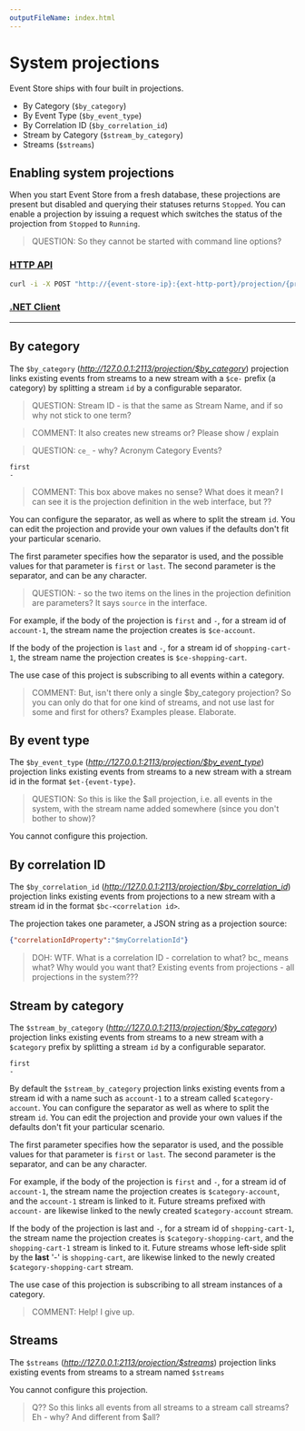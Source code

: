 ```yaml
---
outputFileName: index.html
---
```


<!-- TODO: retrofit to shopping cart examples? -->

# System projections

Event Store ships with four built in projections.

-   By Category (`$by_category`)
-   By Event Type (`$by_event_type`)
- By Correlation ID (`$by_correlation_id`)
-   Stream by Category (`$stream_by_category`)
-   Streams (`$streams`)

## Enabling system projections

When you start Event Store from a fresh database, these projections are present but disabled and querying their statuses returns `Stopped`. You can enable a projection by issuing a request which switches the status of the projection from `Stopped` to `Running`.

> QUESTION: So they cannot be started with command line options?

### [HTTP API](#tab/tabid-5)

```bash
curl -i -X POST "http://{event-store-ip}:{ext-http-port}/projection/{projection-name}/command/enable" -H "accept:application/json" -H "Content-Length:0" -u admin:changeit
```

### [.NET Client](#tab/tabid-6)

<!-- TODO: Is there a .NET equivelant? -->

* * *

## By category

The `$by_category` (_http://127.0.0.1:2113/projection/$by_category_) projection links existing events from streams to a new stream with a `$ce-` prefix (a category) by splitting a stream `id` by a configurable separator.

> QUESTION: Stream ID - is that the same as Stream Name, and if so why not stick to one term?

> COMMENT: It also creates new streams or? Please show / explain

> QUESTION: `ce_` - why? Acronym Category Events? 

```text
first
-
```
> COMMENT: This box above makes no sense? What does it mean? I can see it is the projection definition in the web interface, but ??

You can configure the separator, as well as where to split the stream `id`. You can edit the projection and provide your own values if the defaults don't fit your particular scenario.

The first parameter specifies how the separator is used, and the possible values for that parameter is `first` or `last`. The second parameter is the separator, and can be any character.

> QUESTION: - so the two items on the lines in the projection definition are parameters? It says `source` in the interface. 

For example, if the body of the projection is `first` and `-`, for a stream id of `account-1`, the stream name the projection creates is `$ce-account`.

If the body of the projection is `last` and `-`, for a stream id of `shopping-cart-1`, the stream name the projection creates is `$ce-shopping-cart`.

The use case of this project is subscribing to all events within a category.

> COMMENT: But, isn't there only a single $by_category projection? So you can only do that for one kind of streams, and not use last for some and first for others? Examples please. Elaborate.

## By event type

The `$by_event_type` (_http://127.0.0.1:2113/projection/$by_event_type_) projection links existing events from streams to a new stream with a stream id in the format `$et-{event-type}`.

> QUESTION: So this is like the $all projection, i.e. all events in the system, with the stream name added somewhere (since you don't bother to show)?

You cannot configure this projection.

## By correlation ID

The `$by_correlation_id` (_http://127.0.0.1:2113/projection/$by_correlation_id_) projection links existing events from projections to a new stream with a stream id in the format `$bc-<correlation id>`.

The projection takes one parameter, a JSON string as a projection source:

```json
{"correlationIdProperty":"$myCorrelationId"}
```
> DOH: WTF. What is a correlation ID - correlation to what? bc_ means what? Why would you want that? Existing events from projections - all projections in the system???


## Stream by category

The `$stream_by_category` (_http://127.0.0.1:2113/projection/$by_category_) projection links existing events from streams to a new stream with a `$category` prefix by splitting a stream `id` by a configurable separator.

```text
first
-
```

By default the `$stream_by_category` projection links existing events from a stream id with a name such as `account-1` to a stream called `$category-account`. You can configure the separator as well as where to split the stream `id`. You can edit the projection and provide your own values if the defaults don't fit your particular scenario.

The first parameter specifies how the separator is used, and the possible values for that parameter is `first` or `last`. The second parameter is the separator, and can be any character.

For example, if the body of the projection is `first` and `-`, for a stream id of `account-1`, the stream name the projection creates is `$category-account`, and the `account-1` stream is linked to it. Future streams prefixed with `account-` are likewise linked to the newly created `$category-account` stream.

If the body of the projection is last and `-`, for a stream id of `shopping-cart-1`, the stream name the projection creates is `$category-shopping-cart`, and the `shopping-cart-1` stream is linked to it.  Future streams whose left-side split by the __last__ '-' is `shopping-cart`, are likewise linked to the newly created `$category-shopping-cart` stream.

The use case of this projection is subscribing to all stream instances of a category.

> COMMENT: Help! I give up. 

## Streams

The `$streams` (_http://127.0.0.1:2113/projection/$streams_) projection links existing events from streams to a stream named `$streams`

You cannot configure this projection.

> Q?? So this links all events from all streams to a stream call streams? Eh - why? And different from $all?
